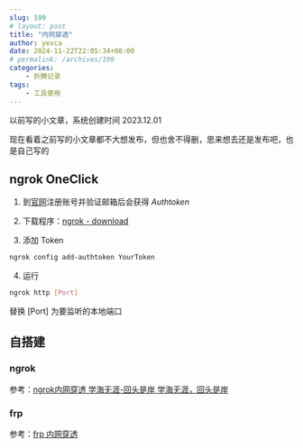 ```yaml
---
slug: 199
# layout: post
title: "内网穿透"
author: yexca
date: 2024-11-22T22:05:34+08:00
# permalink: /archives/199
categories:
    - 折腾记录
tags:
    - 工具使用
---
```


以前写的小文章，系统创建时间 2023.12.01

现在看着之前写的小文章都不大想发布，但也舍不得删，思来想去还是发布吧，也是自己写的

## ngrok OneClick

1. 到[官网](https://ngrok.com/)注册账号并验证邮箱后会获得 *Authtoken*

2. 下载程序：[ngrok - download](https://ngrok.com/download)

3. 添加 Token

```bash
ngrok config add-authtoken YourToken
```

4. 运行

```bash
ngrok http [Port]
```

替换 [Port] 为要监听的本地端口

## 自搭建

### ngrok

参考：[ngrok内网穿透 学海无涯-回头是岸 学海无涯，回头是岸](https://gschaos.club/83.html)

### frp

参考：[frp 内网穿透](https://segmentfault.com/a/1190000038538556)

